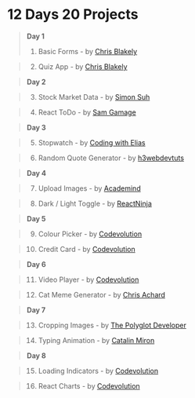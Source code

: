 # 12 Days 20 Projects

> **Day 1**
> 1. Basic Forms - by [Chris Blakely](https://www.youtube.com/channel/UC-Zcse8tC53G34Uo4kzLeAg)

> 2. Quiz App - by [Chris Blakely](https://www.youtube.com/channel/UC-Zcse8tC53G34Uo4kzLeAg)

> **Day 2**

> 3. Stock Market Data - by [Simon Suh](https://www.youtube.com/channel/UCerseizI_AmazrcbHxp-dqw)

> 4. React ToDo - by [Sam Gamage](https://www.youtube.com/channel/UCGEEpTZygTTS7099gplKJeg)

> **Day 3**

> 5. Stopwatch - by [Coding with Elias](https://www.youtube.com/channel/UC4fluVc3N9SpAgTItIZ3Mow)

> 6. Random Quote Generator - by [h3webdevtuts](https://www.youtube.com/channel/UC96PvOMv01j3XejwOlAZPEg)

> **Day 4**

> 7. Upload Images - by [Academind](https://www.youtube.com/channel/UCSJbGtTlrDami-tDGPUV9-w)

> 8. Dark / Light Toggle - by [ReactNinja](https://www.youtube.com/channel/UCdRbFtfBUJGwWMaTFfFsxTg)

> **Day 5**

> 9. Colour Picker - by [Codevolution](https://www.youtube.com/c/Codevolution/videos)

> 10. Credit Card - by [Codevolution](https://www.youtube.com/c/Codevolution/videos)

> **Day 6**

> 11. Video Player - by [Codevolution](https://www.youtube.com/c/Codevolution/videos)

> 12. Cat Meme Generator - by [Chris Achard](https://www.youtube.com/channel/UCVIwPyQrjHP4cAXYPiSgLxg)

> **Day 7**

> 13. Cropping Images - by [The Polyglot Developer](https://www.youtube.com/channel/UCcfoM3n4KMAAMZzom4_mRZA)

> 14. Typing Animation - by [Catalin Miron](https://www.youtube.com/channel/UCTcH04SRuyedaSuuQVeAcdg)

> **Day 8**

> 15. Loading Indicators - by [Codevolution](https://www.youtube.com/channel/UC80PWRj_ZU8Zu0HSMNVwKWw)

> 16. React Charts - by [Codevolution](https://www.youtube.com/channel/UC80PWRj_ZU8Zu0HSMNVwKWw)
